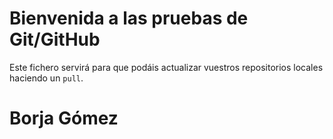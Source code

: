 # Bienvenida a las pruebas de Git/GitHub

Este fichero servirá para que podáis actualizar vuestros repositorios locales haciendo un `pull`.

# Borja Gómez 
